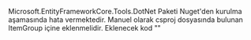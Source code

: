 Microsoft.EntityFrameworkCore.Tools.DotNet Paketi Nuget'den kurulma aşamasında hata vermektedir. 
Manuel olarak csproj dosyasında bulunan ItemGroup içine eklenmelidir.
Eklenecek kod "<DotNetCliToolReference Include="Microsoft.EntityFrameworkCore.Tools.DotNet" Version="2.0.1" />"
